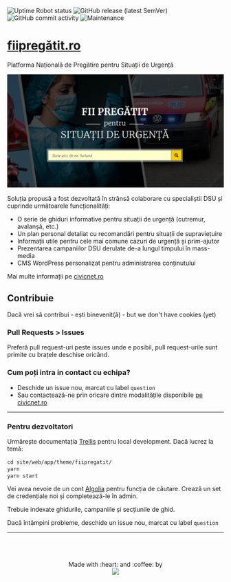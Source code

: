 ![Uptime Robot status](https://img.shields.io/uptimerobot/status/m784577212-43cc893463cb19f7f3c6933f?label=fiipregatit.ro&style=flat-square) ![GitHub release (latest SemVer)](https://img.shields.io/github/v/release/civicnet/fiipregatit.ro?style=flat-square) ![GitHub commit activity](https://img.shields.io/github/commit-activity/y/civicnet/fiipregatit.ro?style=flat-square) ![Maintenance](https://img.shields.io/maintenance/yes/2020?style=flat-square)

# [fiipregătit.ro](https://fiipregatit.ro)
Platforma Națională de Pregătire pentru Situații de Urgență

<img src="site/web/app/themes/fiipregatit/resources/assets/images/share_fb_default_covid.jpg" />

Soluția propusă a fost dezvoltată în strânsă colaborare cu specialiștii DSU și cuprinde următoarele funcționalități:

- O serie de ghiduri informative pentru situații de urgență (cutremur, avalanșă, etc.)
- Un plan personal detaliat cu recomandări pentru situații de supraviețuire
- Informații utile pentru cele mai comune cazuri de urgență și prim-ajutor
- Prezentarea campaniilor DSU derulate de-a lungul timpului în mass-media
- CMS WordPress personalizat pentru administrarea conținutului

Mai multe informații pe [civicnet.ro](https://civicnet.ro/)

## Contribuie

Dacă vrei să contribui - ești binevenit(ă) - but we don't have cookies (yet) 

### Pull Requests > Issues
Preferă pull request-uri peste issues unde e posibil, pull request-urile sunt primite cu brațele deschise oricând.  

### Cum poți intra in contact cu echipa?
- Deschide un issue nou, marcat cu label `question`
- Sau contactează-ne prin oricare dintre modalitățile disponibile [pe civicnet.ro](https://civicnet.ro/contact)

----------
### Pentru dezvoltatori

Urmărește documentația [Trellis](https://roots.io/docs/trellis/master/local-development/) pentru local development. 
Dacă lucrez la temă:
```
cd site/web/app/theme/fiipregatit/
yarn 
yarn start
```

Vei avea nevoie de un cont [Algolia](https://www.algolia.com/) pentru funcția de căutare. Crează un set de credențiale noi și completează-le în admin. 

Trebuie indexate ghidurile, campaniile și secțiunile de ghid. 

Dacă întâmpini probleme, deschide un issue nou, marcat cu label `question`
 
----------

<div align="center">
	<br>
	<br>
	<br>
  <div>
    Made with :heart: and :coffee: by
  </div>
  <img src="https://civicnet.ro/CivicNet_Logo.svg" width="170px"/>
  <br>
</div>
